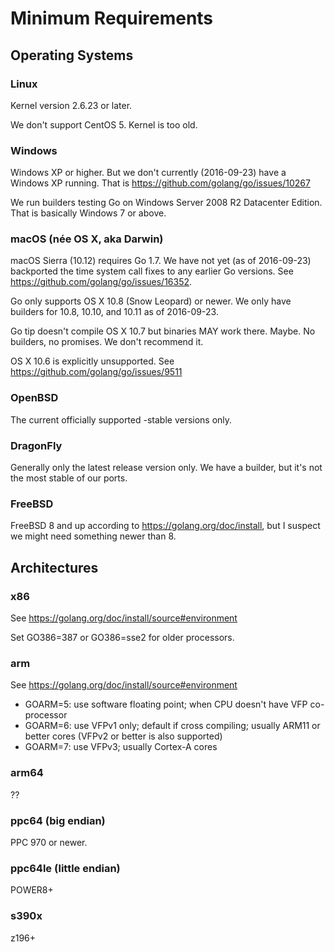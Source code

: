 # Minimum Requirements

## Operating Systems

### Linux

Kernel version 2.6.23 or later.

We don't support CentOS 5. Kernel is too old.

### Windows

Windows XP or higher. But we don't currently (2016-09-23) have a Windows XP running. That is https://github.com/golang/go/issues/10267

We run builders testing Go on Windows Server 2008 R2 Datacenter Edition. That is basically Windows 7 or above.

### macOS (née OS X, aka Darwin)

macOS Sierra (10.12) requires Go 1.7. We have not yet (as of 2016-09-23) backported the time system call fixes to any earlier Go versions. See https://github.com/golang/go/issues/16352.

Go only supports OS X 10.8 (Snow Leopard) or newer. We only have builders for 10.8, 10.10, and 10.11 as of 2016-09-23.

Go tip doesn't compile OS X 10.7 but binaries MAY work there. Maybe. No builders, no promises. We don't recommend it.

OS X 10.6 is explicitly unsupported. See https://github.com/golang/go/issues/9511

### OpenBSD

The current officially supported -stable versions only.

### DragonFly

Generally only the latest release version only. We have a builder, but it's not the most stable of our ports.

### FreeBSD

FreeBSD 8 and up according to https://golang.org/doc/install, but I suspect we might need something newer than 8.

## Architectures

### x86

See https://golang.org/doc/install/source#environment

Set GO386=387 or GO386=sse2 for older processors.

### arm

See https://golang.org/doc/install/source#environment

* GOARM=5: use software floating point; when CPU doesn't have VFP co-processor
* GOARM=6: use VFPv1 only; default if cross compiling; usually ARM11 or better cores (VFPv2 or better is also supported)
* GOARM=7: use VFPv3; usually Cortex-A cores

### arm64

??

### ppc64 (big endian)

PPC 970 or newer.

### ppc64le (little endian)

POWER8+

### s390x

z196+
